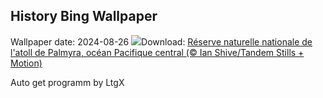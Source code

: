 ## History Bing Wallpaper
Wallpaper date: 2024-08-26
![](https://www.bing.com/th?id=OHR.PalmyraAtoll_FR-FR9486167153_UHD.jpg&w=1000)Download: [Réserve naturelle nationale de l'atoll de Palmyra, océan Pacifique central (© Ian Shive/Tandem Stills + Motion)](https://www.bing.com/th?id=OHR.PalmyraAtoll_FR-FR9486167153_UHD.jpg)

Auto get programm by LtgX
